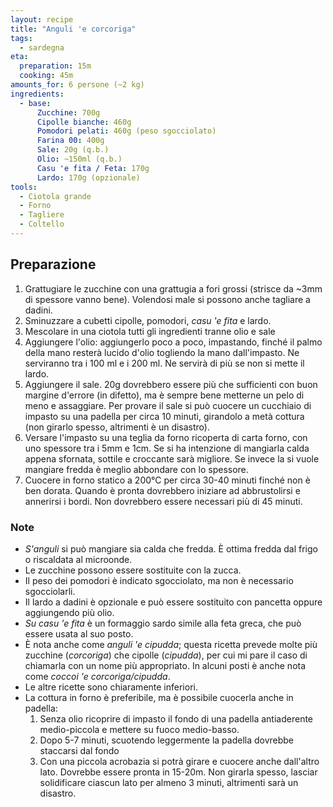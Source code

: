 ```yaml
---
layout: recipe
title: "Anguli 'e corcoriga"
tags:
  - sardegna
eta:
  preparation: 15m
  cooking: 45m
amounts_for: 6 persone (~2 kg)
ingredients:
  - base:
      Zucchine: 700g
      Cipolle bianche: 460g
      Pomodori pelati: 460g (peso sgocciolato)
      Farina 00: 400g
      Sale: 20g (q.b.)
      Olio: ~150ml (q.b.)
      Casu 'e fita / Feta: 170g
      Lardo: 170g (opzionale)
tools:
  - Ciotola grande
  - Forno
  - Tagliere
  - Coltello
---
```



## Preparazione

1. Grattugiare le zucchine con una grattugia a fori grossi (strisce da ~3mm di spessore vanno bene). Volendosi male si possono anche tagliare a dadini.
2. Sminuzzare a cubetti cipolle, pomodori, *casu 'e fita* e lardo.
3. Mescolare in una ciotola tutti gli ingredienti tranne olio e sale
4. Aggiungere l'olio: aggiungerlo poco a poco, impastando, finché il palmo della mano resterà lucido d'olio togliendo la mano dall'impasto. Ne serviranno tra i 100 ml e i 200 ml. Ne servirà di più se non si mette il lardo.
5. Aggiungere il sale. 20g dovrebbero essere più che sufficienti con buon margine d'errore (in difetto), ma è sempre bene metterne un pelo di meno e assaggiare. Per provare il sale si può cuocere un cucchiaio di impasto su una padella per circa 10 minuti, girandolo a metà cottura (non girarlo spesso, altrimenti è un disastro).
6. Versare l'impasto su una teglia da forno ricoperta di carta forno, con uno spessore tra i 5mm e 1cm. Se si ha intenzione di mangiarla calda appena sfornata, sottile e croccante sarà migliore. Se invece la si vuole mangiare fredda è meglio abbondare con lo spessore.
7. Cuocere in forno statico a 200°C per circa 30-40 minuti finché non è ben dorata. Quando è pronta dovrebbero iniziare ad abbrustolirsi e annerirsi i bordi. Non dovrebbero essere necessari più di 45 minuti.


### Note

- *S'anguli* si può mangiare sia calda che fredda. È ottima fredda dal frigo o riscaldata al microonde.
- Le zucchine possono essere sostituite con la zucca.
- Il peso dei pomodori è indicato sgocciolato, ma non è necessario sgocciolarli.
- Il lardo a dadini è opzionale e può essere sostituito con pancetta oppure aggiungendo più olio.
- *Su casu 'e fita* è un formaggio sardo simile alla feta greca, che può essere usata al suo posto.
- È nota anche come *anguli 'e cipudda*; questa ricetta prevede molte più zucchine (*corcoriga*) che cipolle (*cipudda*), per cui mi pare il caso di chiamarla con un nome più appropriato. In alcuni posti è anche nota come *coccoi 'e corcoriga/cipudda*.
- Le altre ricette sono chiaramente inferiori.
- La cottura in forno è preferibile, ma è possibile cuocerla anche in padella:
  1. Senza olio ricoprire di impasto il fondo di una padella antiaderente medio-piccola e mettere su fuoco medio-basso.
  2. Dopo 5-7 minuti, scuotendo leggermente la padella dovrebbe staccarsi dal fondo
  3. Con una piccola acrobazia si potrà girare e cuocere anche dall'altro lato. Dovrebbe essere pronta in 15-20m. Non girarla spesso, lasciar solidificare ciascun lato per almeno 3 minuti, altrimenti sarà un disastro.